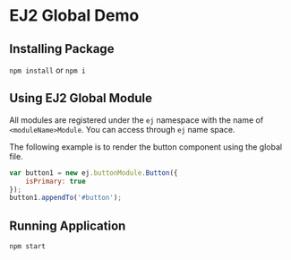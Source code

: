 # EJ2 Global Demo

## Installing Package 

`npm install` or `npm i`

## Using EJ2 Global Module 

All modules are registered under the `ej` namespace with the name of `<moduleName>Module`. You can access through `ej` name space.

The following example is to render the button component using the global file.

```js
var button1 = new ej.buttonModule.Button({
    isPrimary: true
});
button1.appendTo('#button');
```

## Running Application

`npm start`

